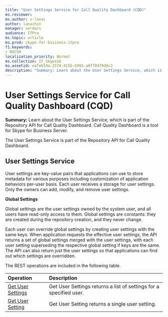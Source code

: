 ```yaml
---
title: "User Settings Service for Call Quality Dashboard (CQD)"
ms.reviewer: 
ms.author: v-lanac
author: lanachin
manager: serdars
audience: ITPro
ms.topic: article
ms.prod: skype-for-business-itpro
f1.keywords:
- NOCSH
localization_priority: Normal
ms.collection: IT_Skype16
ms.assetid: eafeb54a-2574-415b-b991-a0ff0470d8c3
description: "Summary: Learn about the User Settings Service, which is part of the Repository API for Call Quality Dashboard. Call Quality Dashboard is a tool for Skype for Business Server."
---
```


# User Settings Service for Call Quality Dashboard (CQD)
 
**Summary:** Learn about the User Settings Service, which is part of the Repository API for Call Quality Dashboard. Call Quality Dashboard is a tool for Skype for Business Server.
  
The User Settings Service is part of the Repository API for Call Quality Dashboard.
  
## User Settings Service

User settings are key-value pairs that applications can use to store metadata for various purposes including customization of application behaviors per-user basis. Each user receives a storage for user settings. Only the owners can add, modify, and remove user settings.
  
 **Global Settings**
  
Global settings are the user settings owned by the system user, and all users have read-only access to them. Global settings are constants: they are created during the repository creation, and they never change.
  
Each user can override global settings by creating user settings with the same keys. When application requests the effective user settings, the API returns a set of global settings merged with the user settings, with each user setting superseding the respective global setting if keys are the same. The API can also return just the user settings so that applications can find out which settings are overridden. 
  
The REST operations are included in the following table.

|**Operation**|**Description**|
|:-----|:-----|
|[Get User Settings](get-user-settings.md) <br/> |Get User Settings returns a list of settings for a specified user.  <br/> |
|[Get User Setting](get-user-setting.md) <br/> |Get User Setting returns a single user setting.  <br/> |
   

